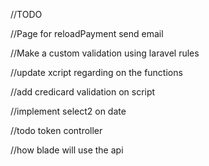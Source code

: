 //TODO

//Page for reloadPayment send email

//Make a custom validation using laravel rules

//update xcript regarding on the functions

//add credicard validation on script

//implement select2 on date

//todo token controller

//how blade will use the api
